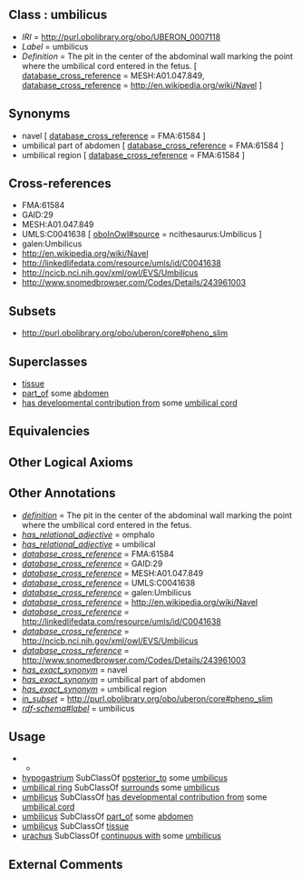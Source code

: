 
## Class : umbilicus

 * *IRI* = http://purl.obolibrary.org/obo/UBERON_0007118
 * *Label* = umbilicus
 * *Definition* = The pit in the center of the abdominal wall marking the point where the umbilical cord entered in the fetus. [ [database_cross_reference](../../ef/oboInOwl#hasDbXref.md) = MESH:A01.047.849, [database_cross_reference](../../ef/oboInOwl#hasDbXref.md) = http://en.wikipedia.org/wiki/Navel ]

## Synonyms

 * navel [ [database_cross_reference](../../ef/oboInOwl#hasDbXref.md) = FMA:61584 ]
 * umbilical part of abdomen [ [database_cross_reference](../../ef/oboInOwl#hasDbXref.md) = FMA:61584 ]
 * umbilical region [ [database_cross_reference](../../ef/oboInOwl#hasDbXref.md) = FMA:61584 ]

## Cross-references

 * FMA:61584
 * GAID:29
 * MESH:A01.047.849
 * UMLS:C0041638 [ [oboInOwl#source](../../ce/oboInOwl#source.md) = ncithesaurus:Umbilicus ]
 * galen:Umbilicus
 * http://en.wikipedia.org/wiki/Navel
 * http://linkedlifedata.com/resource/umls/id/C0041638
 * http://ncicb.nci.nih.gov/xml/owl/EVS/Umbilicus
 * http://www.snomedbrowser.com/Codes/Details/243961003

## Subsets

 * http://purl.obolibrary.org/obo/uberon/core#pheno_slim

## Superclasses

 * [tissue](../../UBERON/79/UBERON_0000479.md)
 * [part_of](../../BFO/50/BFO_0000050.md) some [abdomen](../../UBERON/16/UBERON_0000916.md)
 * [has developmental contribution from](../../RO/54/RO_0002254.md) some [umbilical cord](../../UBERON/31/UBERON_0002331.md)

## Equivalencies


## Other Logical Axioms


## Other Annotations

 * *[definition](../../IAO/15/IAO_0000115.md)* = The pit in the center of the abdominal wall marking the point where the umbilical cord entered in the fetus.
 * *[has_relational_adjective](../../UBPROP/07/UBPROP_0000007.md)* = omphalo
 * *[has_relational_adjective](../../UBPROP/07/UBPROP_0000007.md)* = umbilical
 * *[database_cross_reference](../../ef/oboInOwl#hasDbXref.md)* = FMA:61584
 * *[database_cross_reference](../../ef/oboInOwl#hasDbXref.md)* = GAID:29
 * *[database_cross_reference](../../ef/oboInOwl#hasDbXref.md)* = MESH:A01.047.849
 * *[database_cross_reference](../../ef/oboInOwl#hasDbXref.md)* = UMLS:C0041638
 * *[database_cross_reference](../../ef/oboInOwl#hasDbXref.md)* = galen:Umbilicus
 * *[database_cross_reference](../../ef/oboInOwl#hasDbXref.md)* = http://en.wikipedia.org/wiki/Navel
 * *[database_cross_reference](../../ef/oboInOwl#hasDbXref.md)* = http://linkedlifedata.com/resource/umls/id/C0041638
 * *[database_cross_reference](../../ef/oboInOwl#hasDbXref.md)* = http://ncicb.nci.nih.gov/xml/owl/EVS/Umbilicus
 * *[database_cross_reference](../../ef/oboInOwl#hasDbXref.md)* = http://www.snomedbrowser.com/Codes/Details/243961003
 * *[has_exact_synonym](../../ym/oboInOwl#hasExactSynonym.md)* = navel
 * *[has_exact_synonym](../../ym/oboInOwl#hasExactSynonym.md)* = umbilical part of abdomen
 * *[has_exact_synonym](../../ym/oboInOwl#hasExactSynonym.md)* = umbilical region
 * *[in_subset](../../et/oboInOwl#inSubset.md)* = http://purl.obolibrary.org/obo/uberon/core#pheno_slim
 * *[rdf-schema#label](../../el/rdf-schema#label.md)* = umbilicus

## Usage

 * -
 * [hypogastrium](../../UBERON/03/UBERON_0013203.md) SubClassOf [posterior_to](../../BSPO/99/BSPO_0000099.md) some [umbilicus](../../UBERON/18/UBERON_0007118.md)
 * [umbilical ring](../../UBERON/04/UBERON_0016504.md) SubClassOf [surrounds](../../RO/21/RO_0002221.md) some [umbilicus](../../UBERON/18/UBERON_0007118.md)
 * [umbilicus](../../UBERON/18/UBERON_0007118.md) SubClassOf [has developmental contribution from](../../RO/54/RO_0002254.md) some [umbilical cord](../../UBERON/31/UBERON_0002331.md)
 * [umbilicus](../../UBERON/18/UBERON_0007118.md) SubClassOf [part_of](../../BFO/50/BFO_0000050.md) some [abdomen](../../UBERON/16/UBERON_0000916.md)
 * [umbilicus](../../UBERON/18/UBERON_0007118.md) SubClassOf [tissue](../../UBERON/79/UBERON_0000479.md)
 * [urachus](../../UBERON/68/UBERON_0002068.md) SubClassOf [continuous with](../../RO/50/RO_0002150.md) some [umbilicus](../../UBERON/18/UBERON_0007118.md)

## External Comments

